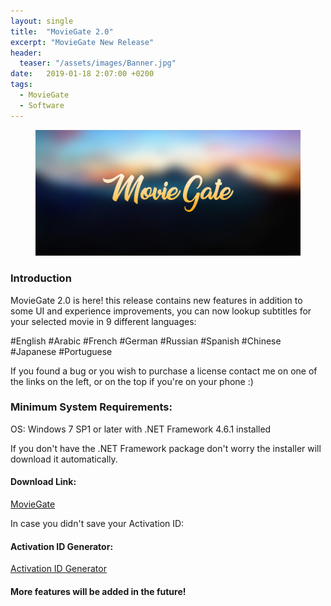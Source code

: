 ```yaml
---
layout: single
title:  "MovieGate 2.0"
excerpt: "MovieGate New Release"
header:
  teaser: "/assets/images/Banner.jpg"
date:   2019-01-18 2:07:00 +0200
tags:
  - MovieGate 
  - Software
---
```

 
<figure>
	<a href=""><img src="/assets/images/Banner.jpg"></a>
</figure>

### Introduction


MovieGate 2.0 is here! this release contains new features in addition to some UI and experience improvements,
you can now lookup subtitles for your selected movie in 9 different languages:

#English
#Arabic
#French
#German
#Russian
#Spanish
#Chinese
#Japanese
#Portuguese

If you found a bug or you wish to purchase a license contact me on one of the links on the left, or on the top if you're on your phone :)

### Minimum System Requirements:

OS: Windows 7 SP1 or later with .NET Framework 4.6.1 installed

If you don't have the .NET Framework package don't worry the installer will download it automatically.


#### Download Link:


[MovieGate](https://github.com/hmz777/MovieGate/releases/download/2.0/MovieGateSetup.exe)


In case you didn't save your Activation ID:

#### Activation ID Generator:

[Activation ID Generator](https://github.com/hmz777/MovieGate/releases/download/1.0/Activation.ID.Generator.exe)

#### More features will be added in the future!






